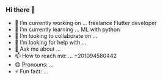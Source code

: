 ### Hi there 👋


- 🔭 I’m currently working on ... freelance Flutter developer
- 🌱 I’m currently learning ... ML with python
- 👯 I’m looking to collaborate on ...
- 🤔 I’m looking for help with ...
- 💬 Ask me about ...
- 📫 How to reach me: ... +201094580442
- 😄 Pronouns: ...
- ⚡ Fun fact: ...

